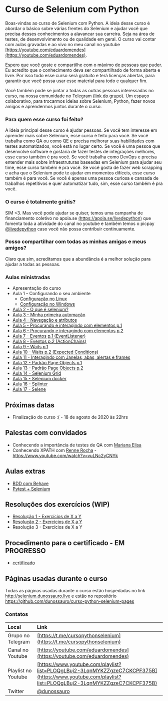 # Curso de Selenium com Python

Boas-vindas ao curso de Selenium com Python. A ideia desse curso é abordar o básico sobre várias frentes do Selenium e ajudar você que precisa desses conhecimentos a alavancar sua carreira. Seja na área de testes, de desenvolvimento ou de qualidade em geral. O curso vai contar com aulas gravadas e ao vivo no meu canal no youtube [https://youtube.com/eduardomendes](https://youtube.com/eduardomendes).

Espero que você goste e compartilhe com o máximo de pessoas que puder. Eu acredito que o conhecimento deva ser compartilhado de forma aberta e livre. Por isso todo esse curso será gratuito e terá licenças abertas, para garantir que você possa usar esse material para todo e qualquer fim.

Você também pode se juntar a todas as outras pessoas interessadas no curso, na nossa comunidade no Telegram [(link do grupo)](https://t.me/cursopythonselenium). Um espaço colaborativo, para trocarmos ideias sobre Selenium, Python, fazer novos amigos e aprendermos juntos durante o curso.


### Para quem esse curso foi feito?

A ideia principal desse curso é ajudar pessoas. Se você tem interesse em aprender mais sobre Selenium, esse curso é feito para você. Se você trabalha como QA ou como QE e precisa melhorar suas habilidades com testes automatizados, você está no lugar certo. Se você é uma pessoa que desenvolve software e gostaria de fazer testes de integrações melhores, esse curso também é pra você. Se você trabalha como DevOps e precisa entender mais sobre infraestruturas baseadas em Selenium para ajudar seu time, esse curso também é pra você. Se você gosta de fazer web scrapping e acha que o Selenium pode te ajudar em momentos difíceis, esse curso também é para você. Se você é apenas uma pessoa curiosa e cansada de trabalhos repetitivos e quer automatizar tudo, sim, esse curso também é pra você.

### O curso é totalmente grátis?

SIM <3. Mas você pode ajudar se quiser, temos uma campanha de financiamento coletivo no apoia.se [(https://apoia.se/livedepython)](https://apoia.se/livedepython) que fomenta toda a atividade do canal no youtube e também temos o picpay [@livedepython](https://picpay.me/livedepython) caso você não possa contribuir continuamente.

### Posso compartilhar com todas as minhas amigas e meus amigos?

Claro que sim, acreditamos que a abundância é a melhor solução para ajudar a todas as pessoas.

### Aulas ministradas
- Apresentação do curso
- Aula 1 - Configurando o seu ambiente
  - [Configuração no Linux](https://www.youtube.com/watch?v=XUeu4ZzQNUI)
  - [Configuração no Windows](https://youtu.be/XUeu4ZzQNUI)
- [Aula 2 - O que é selenium?](https://www.youtube.com/watch?v=wiA6PBz0Xu0)
- [Aula 3 - Minha primeira automação](https://www.youtube.com/watch?v=Pax0jiAcTWs)
- [Aula 4 - Navegação e atributos](https://www.youtube.com/watch?v=H6D8EFSGml0)
- [Aula 5 - Procurando e interagindo com elementos p.1](https://www.youtube.com/watch?v=KqNTFAgDTrw)
- [Aula 6 - Procurando e interagindo com elementos p.2](https://www.youtube.com/watch?v=wF3USvFE67Y)
- [Aula 7 - Eventos p.1 (EventListener)](https://www.youtube.com/watch?v=G5xdDPBKzkI)
- [Aula 8 - Eventos p.2 (ActionChains)](https://www.youtube.com/watch?v=xM8sNio2NkA)
- [Aula 9 - Waits p.1](https://www.youtube.com/watch?v=tMHf6GZ_y2A)
- [Aula 10 - Waits p.2 (Expected Conditions)](https://www.youtube.com/watch?v=aza1vaq0uns)
- [Aula 11 - Interagindo com Janelas, abas, alertas e frames](https://www.youtube.com/watch?v=f7Goh4LpHdM)
- [Aula 12 - Padrão Page Objects p.1](https://www.youtube.com/watch?v=WhZHZ_RYzxw)
- [Aula 13 - Padrão Page Objects p.2](https://www.youtube.com/watch?v=KM90nnkt-5w)
- [Aula 14 - Selenium Grid](https://www.youtube.com/watch?v=dnF5QbcBXRk)
- [Aula 15 - Selenium docker](https://www.youtube.com/watch?v=LC9rhxuoUtA)
- [Aula 16 - Splinter](https://www.youtube.com/watch?v=o3Yl2EdPFdQ)
- [Aula 17 - Selene](https://youtu.be/EF46F_nR79c)

## Próximas datas
- Finalização do curso :( - 18 de agosto de 2020 às 22hrs

## Palestas com convidados
- Conhecendo a importância de testes de QA com [Mariana Elisa](https://www.linkedin.com/in/mariana-elisa-moises/)
- Conhecendo XPATH com [Renne Rocha](https://twitter.com/rennerocha) - https://www.youtube.com/watch?v=vuLNc2yCNYk


## Aulas extras
- [BDD com Behave](https://www.youtube.com/watch?v=BMrDPStzHcI)
- [Pytest + Selenium](https://youtu.be/e-K_JK7ozFg)


## Resoluções dos exercícios (WIP)
- [Resolução 1 - Exercícios de X a Y](https://www.youtube.com/watch?v=iLSgkWdepfA)
- [Resolução 2 - Exercícios de X a Y](https://www.youtube.com/watch?v=iLSgkWdepfA)
- Resolução 3 - Exercícios de X a Y


## Procedimento para o certificado - EM PROGRESSO

- [certificado](./certificado.md)

## Páginas usadas durante o curso

Todas as páginas usadas durante o curso estão hospedadas no link http://selenium.dunossauro.live e estão no repositório https://github.com/dunossauro/curso-python-selenium-pages

### Contatos

| Local               | Link                              |
|:--------------------|:----------------------------------|
| Grupo no Telegram   | [https://t.me/cursopythonselenium](https://t.me/cursopythonselenium) |
| Canal no Youtube    | [https://youtube.com/eduardomendes](https://youtube.com/eduardomendes) |
| Playlist no Youtube | [https://www.youtube.com/playlist?list=PLOQgLBuj2-3LqnMYKZZgzeC7CKCPF375B](https://www.youtube.com/playlist?list=PLOQgLBuj2-3LqnMYKZZgzeC7CKCPF375B) |
| Twitter             | [@dunossauro](https://twitter.com/dunossauro/) |
